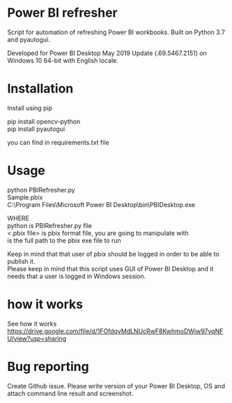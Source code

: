 # Power BI refresher
Script for automation of refreshing Power BI workbooks. Built on Python 3.7 and pyautogui.

Developed for Power BI Desktop May 2019 Update (.69.5467.2151) on Windows 10 64-bit with English locale.

# Installation
Install using pip

pip install opencv-python <br/>                                                                                                          pip install pyautogui

you can find in requirements.txt file


# Usage  
python PBIRefresher.py    <br/>                                                                                                      Sample.pbix              <br/>                                                                                                         C:\Program Files\Microsoft Power BI Desktop\bin\PBIDesktop.exe<br/>

WHERE<br/>
python <py file> is PBIRefresher.py file         <br/>                                                                                   <.pbix file> is pbix format file, you are going to manipulate with  <br/>                                                               <absolute path to PBIDesktop.exe> is the full path to the pbix exe file to run<br/>

Keep in mind that that user of pbix should be logged in order to be able to publish it.     <br/>                                        Please keep in mind that this script uses GUI of Power BI Desktop and it needs that a user is logged in Windows session. 

# how it works

See how it works
https://drive.google.com/file/d/1FOfdqvMdLNUcRwF8KwhmoDWiw97vqNFU/view?usp=sharing

# Bug reporting
Create Github issue. Please write version of your Power BI Desktop, OS and attach command line result and screenshot.
